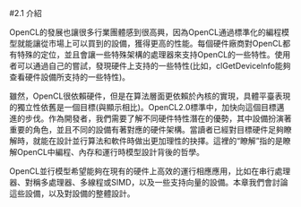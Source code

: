 #2.1 介紹

OpenCL的發展也讓很多行業團體感到很高興，因為OpenCL通過標準化的編程模型就能讓從市場上可以買到的設備，獲得更高的性能。每個硬件廠商對OpenCL都有特殊的定位，並且會讓一些特殊架構的處理器來支持OpenCL的一些特性。使用者可以通過自己的嘗試，發現硬件上支持的一些特性(比如，clGetDeviceInfo能夠查看硬件設備所支持的一些特性)。

雖然，OpenCL很依賴硬件，但是在算法層面更依賴於內核的實現，具體平臺表現的獨立性依舊是一個目標(與顯示相比)。OpenCL2.0標準中，加快向這個目標邁進的步伐。作為開發者，我們需要了解不同硬件特性潛在的優勢，其中設備扮演著重要的角色，並且不同的設備有著對應的硬件架構。當讀者已經對目標硬件足夠瞭解時，就能在設計並行算法和軟件時做出更加理性的抉擇。這裡的“瞭解”指的是瞭解OpenCL中編程、內存和運行時模型設計背後的哲學。

OpenCL並行模型希望能夠在現有的硬件上高效的運行相應應用，比如在串行處理器、對稱多處理器、多線程或SIMD，以及一些支持向量的設備。本章我們會討論這些設備，以及對設備的整體設計。